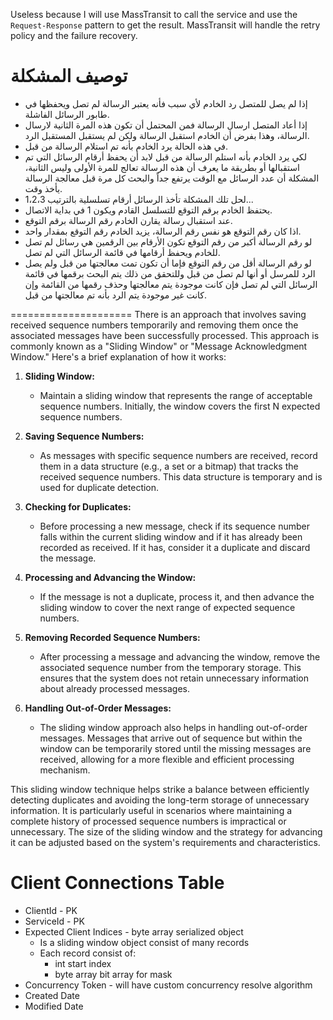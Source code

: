 ﻿Useless because I will use MassTransit to call the service and use the `Request-Response` pattern to get the result. MassTransit will handle the retry policy and the failure recovery.
# توصيف المشكلة
* إذا لم يصل للمتصل رد الخادم لأي سبب فأنه يعتبر الرسالة لم تصل ويحفظها في طابور الرسائل الفاشلة.
* إذا أعاد المتصل ارسال الرسالة فمن المحتمل أن تكون هذه المرة الثانية لارسال الرسالة، وهذا بفرض أن الخادم استقبل الرسالة ولكن لم يستقبل المستقبل الرد.
*  في هذه الحالة يرد الخادم بأنه تم استلام الرسالة من قبل.
* لكي يرد الخادم بأنه استلم الرسالة من قبل لابد أن يحفظ أرقام الرسائل التي تم استقبالها أو بطريقة ما يعرف أن هذه الرسالة تعالج للمرة الأولى وليس الثانية، المشكلة أن عدد الرسائل مع الوقت يرتفع جداً والبحث كل مرة قبل معالجة الرسالة يأخذ وقت.
* لحل تلك المشكلة تأخذ الرسائل أرقام تسلسلية بالترتيب 1،2،3...
* يحتفظ الخادم برقم التوقع للتسلسل القادم ويكون 1 في بداية الاتصال.
* عند استقبال رسالة يقارن الخادم رقم الرسالة برقم التوقع.
* اذا كان رقم التوقع هو نفس رقم الرسالة، يزيد الخادم رقم التوقع بمقدار واحد.
* لو رقم الرسالة أكبر من رقم التوقع تكون الأرقام بين الرقمين هي رسائل لم تصل للخادم ويحفظ أرقامها في قائمة الرسائل التي لم تصل.
* لو رقم الرسالة أقل من رقم التوقع فإما أن تكون تمت معالجتها من قبل ولم يصل الرد للمرسل أو أنها لم تصل من قبل وللتحقق من ذلك يتم البحث برقمها في قائمة الرسائل التي لم تصل فإن كانت موجودة يتم معالجتها وحذف رقمها من القائمة وإن كانت غير موجودة يتم الرد بأنه تم معالجتها من قبل.

=====================
There is an approach that involves saving received sequence numbers temporarily and removing them once the associated messages have been successfully processed. This approach is commonly known as a "Sliding Window" or "Message Acknowledgment Window." Here's a brief explanation of how it works:

1. **Sliding Window:**
   - Maintain a sliding window that represents the range of acceptable sequence numbers. Initially, the window covers the first N expected sequence numbers.

2. **Saving Sequence Numbers:**
   - As messages with specific sequence numbers are received, record them in a data structure (e.g., a set or a bitmap) that tracks the received sequence numbers. This data structure is temporary and is used for duplicate detection.

3. **Checking for Duplicates:**
   - Before processing a new message, check if its sequence number falls within the current sliding window and if it has already been recorded as received. If it has, consider it a duplicate and discard the message.

4. **Processing and Advancing the Window:**
   - If the message is not a duplicate, process it, and then advance the sliding window to cover the next range of expected sequence numbers.

5. **Removing Recorded Sequence Numbers:**
   - After processing a message and advancing the window, remove the associated sequence number from the temporary storage. This ensures that the system does not retain unnecessary information about already processed messages.

6. **Handling Out-of-Order Messages:**
   - The sliding window approach also helps in handling out-of-order messages. Messages that arrive out of sequence but within the window can be temporarily stored until the missing messages are received, allowing for a more flexible and efficient processing mechanism.

This sliding window technique helps strike a balance between efficiently detecting duplicates and avoiding the long-term storage of unnecessary information. It is particularly useful in scenarios where maintaining a complete history of processed sequence numbers is impractical or unnecessary. The size of the sliding window and the strategy for advancing it can be adjusted based on the system's requirements and characteristics.

# Client Connections Table
* ClientId - PK
* ServiceId - PK
* Expected Client Indices - byte array serialized object
	* Is a sliding window object consist of many records
	* Each record consist of:
		* int start index
		* byte array bit array for mask
* Concurrency Token - will have custom concurrency resolve algorithm
* Created Date
* Modified Date
